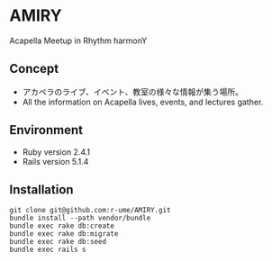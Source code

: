 # AMIRY
Acapella Meetup in Rhythm harmonY

## Concept
 - アカペラのライブ、イベント、教室の様々な情報が集う場所。
 - All the information on Acapella lives, events, and lectures gather.

## Environment
 - Ruby version 2.4.1
 - Rails version 5.1.4

## Installation
```
git clone git@github.com:r-ume/AMIRY.git
bundle install --path vendor/bundle
bundle exec rake db:create
bundle exec rake db:migrate
bundle exec rake db:seed
bundle exec rails s
```

